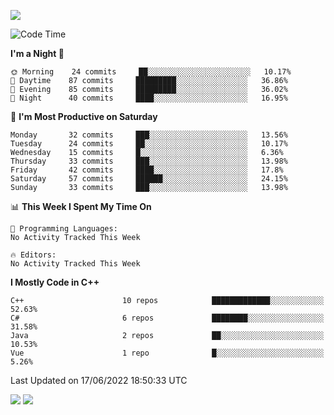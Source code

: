 ![](https://komarev.com/ghpvc/?username=lilpidgey&color=red)
<!--START_SECTION:waka-->
![Code Time](http://img.shields.io/badge/Code%20Time-0%20secs-blue)

**I'm a Night 🦉** 

```text
🌞 Morning    24 commits     ██░░░░░░░░░░░░░░░░░░░░░░░   10.17% 
🌆 Daytime    87 commits     █████████░░░░░░░░░░░░░░░░   36.86% 
🌃 Evening    85 commits     █████████░░░░░░░░░░░░░░░░   36.02% 
🌙 Night      40 commits     ████░░░░░░░░░░░░░░░░░░░░░   16.95%

```
📅 **I'm Most Productive on Saturday** 

```text
Monday       32 commits     ███░░░░░░░░░░░░░░░░░░░░░░   13.56% 
Tuesday      24 commits     ██░░░░░░░░░░░░░░░░░░░░░░░   10.17% 
Wednesday    15 commits     █░░░░░░░░░░░░░░░░░░░░░░░░   6.36% 
Thursday     33 commits     ███░░░░░░░░░░░░░░░░░░░░░░   13.98% 
Friday       42 commits     ████░░░░░░░░░░░░░░░░░░░░░   17.8% 
Saturday     57 commits     ██████░░░░░░░░░░░░░░░░░░░   24.15% 
Sunday       33 commits     ███░░░░░░░░░░░░░░░░░░░░░░   13.98%

```


📊 **This Week I Spent My Time On** 

```text
💬 Programming Languages: 
No Activity Tracked This Week

🔥 Editors: 
No Activity Tracked This Week

```

**I Mostly Code in C++** 

```text
C++                      10 repos            █████████████░░░░░░░░░░░░   52.63% 
C#                       6 repos             ████████░░░░░░░░░░░░░░░░░   31.58% 
Java                     2 repos             ██░░░░░░░░░░░░░░░░░░░░░░░   10.53% 
Vue                      1 repo              █░░░░░░░░░░░░░░░░░░░░░░░░   5.26%

```



 Last Updated on 17/06/2022 18:50:33 UTC
<!--END_SECTION:waka-->
![](https://hit.yhype.me/github/profile?user_id=42968544)
![](https://komarev.com/ghpvc/?lilpidgey)

